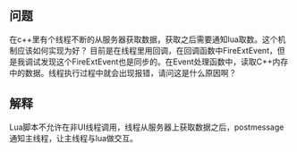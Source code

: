 ## 问题
在c++里有个线程不断的从服务器获取数据，获取之后需要通知lua取数。这个机制应该如何实现为好？
目前是在线程里用回调，在回调函数中FireExtEvent，但是我调试发现这个FireExtEvent也是同步的。在Event处理函数中，读取C++内存中的数据。线程执行过程中就会出现报错，请问这是什么原因啊？

## 解释
Lua脚本不允许在非UI线程调用，线程从服务器上获取数据之后，postmessage通知主线程，让主线程与lua做交互。